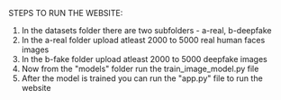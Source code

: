STEPS TO RUN THE WEBSITE:
1. In the datasets folder there are two subfolders - a-real, b-deepfake
2. In the a-real folder upload atleast 2000 to 5000 real human faces images
3. In the b-fake folder upload atleast 2000 to 5000 deepfake images
4. Now from the "models" folder run the train_image_model.py file
5. After the model is trained you can run the "app.py" file to run the website 
